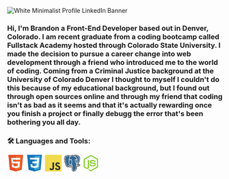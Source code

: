 ![White Minimalist Profile LinkedIn Banner](https://user-images.githubusercontent.com/66978579/181151947-45e6ab35-31fc-4e9f-9122-505cb4ad2725.png)

### Hi, I'm Brandon a Front-End Developer based out in Denver, Colorado. I am recent graduate from a coding bootcamp called Fullstack Academy hosted through Colorado State University. I made the decision to pursue a career change into web development through a friend who introduced me to the world of coding. Coming from a Criminal Justice background at the University of Colorado Denver I thought to myself I couldn't do this because of my educational background, but I found out through open sources online and through my friend that coding isn't as bad as it seems and that it's actually rewarding once you finish a project or finally debugg the error that's been bothering you all day.  

### :hammer_and_wrench: Languages and Tools:
<div>
  <img src="https://github.com/devicons/devicon/blob/master/icons/html5/html5-original.svg" title="HTML" alt="HTML" width="40" height="40" />
  <img src="https://github.com/devicons/devicon/blob/master/icons/css3/css3-original.svg" title="CSS" alt="CSS" width="40" height="40" /> 
  <img src="https://github.com/devicons/devicon/blob/master/icons/javascript/javascript-original.svg" title="Javascript" alt="Javascript" width="40" height="40" /> 
  <img src="https://github.com/devicons/devicon/blob/master/icons/postgresql/postgresql-original.svg" title="PostgreSQL" alt="PostgreSQL" width="40" height="40" /> 
  <img src="https://github.com/devicons/devicon/blob/master/icons/nodejs/nodejs-original.svg" title="NodeJS" alt="NodeJS" width="40" height="40" />
</div>

<!--
**blor15/blor15** is a ✨ _special_ ✨ repository because its `README.md` (this file) appears on your GitHub profile.

Here are some ideas to get you started:

- 🔭 I’m currently working on ...
- 🌱 I’m currently learning ...
- 👯 I’m looking to collaborate on ...
- 🤔 I’m looking for help with ...
- 💬 Ask me about ...
- 📫 How to reach me: ...
- 😄 Pronouns: ...
- ⚡ Fun fact: ...
-->

